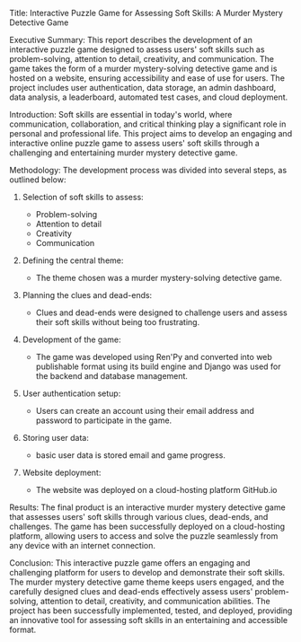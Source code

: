 Title: Interactive Puzzle Game for Assessing Soft Skills: A Murder Mystery Detective Game

Executive Summary:
This report describes the development of an interactive puzzle game designed to assess users' soft skills such as problem-solving, attention to detail, creativity, and communication. The game takes the form of a murder mystery-solving detective game and is hosted on a website, ensuring accessibility and ease of use for users. The project includes user authentication, data storage, an admin dashboard, data analysis, a leaderboard, automated test cases, and cloud deployment.

Introduction:
Soft skills are essential in today's world, where communication, collaboration, and critical thinking play a significant role in personal and professional life. This project aims to develop an engaging and interactive online puzzle game to assess users' soft skills through a challenging and entertaining murder mystery detective game.

Methodology:
The development process was divided into several steps, as outlined below:

1. Selection of soft skills to assess:
   - Problem-solving
   - Attention to detail
   - Creativity
   - Communication

2. Defining the central theme:
   - The theme chosen was a murder mystery-solving detective game.

3. Planning the clues and dead-ends:
   - Clues and dead-ends were designed to challenge users and assess their soft skills without being too frustrating.

4. Development of the game:
   - The game was developed using Ren'Py and converted into web publishable format using its build engine and Django was used for the backend and database management.

5. User authentication setup:
   - Users can create an account using their email address and password to participate in the game.

6. Storing user data:
   - basic user data is stored email and game progress.


7. Website deployment:
    - The website was deployed on a cloud-hosting platform GitHub.io 


Results:
The final product is an interactive murder mystery detective game that assesses users' soft skills through various clues, dead-ends, and challenges. The game has been successfully deployed on a cloud-hosting platform, allowing users to access and solve the puzzle seamlessly from any device with an internet connection. 

Conclusion:
This interactive puzzle game offers an engaging and challenging platform for users to develop and demonstrate their soft skills. The murder mystery detective game theme keeps users engaged, and the carefully designed clues and dead-ends effectively assess users' problem-solving, attention to detail, creativity, and communication abilities. The project has been successfully implemented, tested, and deployed, providing an innovative tool for assessing soft skills in an entertaining and accessible format.

